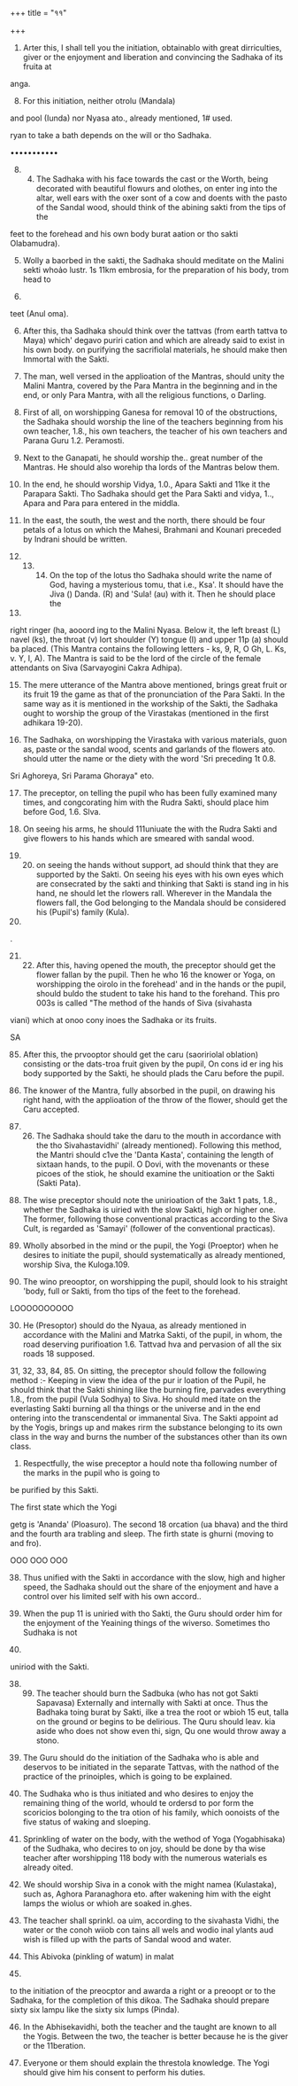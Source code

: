 +++
title = "११"

+++

1. Arter this, I shall tell you the initiation, obtainablo with great dirriculties, giver or the enjoyment and liberation and convincing the Sadhaka of its fruita at 

anga. 

8. For this initiation, neither otrolu (Mandala) 

and pool (Iunda) nor Nyasa ato., already mentioned, 1# used. 

ryan to take a bath depends on the will or tho Sadhaka. 

••••••••••• 

8. 4. The Sadhaka with his face towards the cast or the Worth, being decorated with beautiful flowurs and olothes, on enter ing into the altar, well ears with the oxer sont of a cow and doents with the pasto of the Sandal wood, should think of the abining sakti from the tips of the 

feet to the forehead and his own body burat aation or tho sakti Olabamudra). 

5. Wolly a baorbed in the sakti, the Sadhaka should meditate on the Malini sekti whoảo lustr. 1s 11km embrosia, for the preparation of his body, trom head to 

106. 

teet (Anul oma). 

6. After this, tha Sadhaka should think over the tattvas (from earth tattva to Maya) which' degavo puriri cation and which are already said to exist in his own body. on purifying the sacrifiolal materials, he should make then Immortal with the Sakti. 

7. The man, well versed in the applioation of the Mantras, should unity the Malini Mantra, covered by the Para Mantra in the beginning and in the end, or only Para Mantra, with all the religious functions, o Darling. 

8. First of all, on worshipping Ganesa for removal 10 of the obstructions, the Sadhaka should worship the line of the teachers beginning from his own teacher, 1.8., his own teachers, the teacher of his own teachers and Parana Guru 1.2. Peramosti. 

9. Next to the Ganapati, he should worship the.. great number of the Mantras. He should also worehip tha lords of the Mantras below them. 

10. In the end, he should worship Vidya, 1.0., Apara Sakti and 11ke it the Parapara Sakti. Tho Sadhaka should get the Para Sakti and vidya, 1.., Apara and Para para entered in the middla. 

11. In the east, the south, the west and the north, there should be four petals of a lotus on which the Mahesi, Brahmani and Kounari preceded by Indrani should be written. 

18. 13. 14. On the top of the lotus tho Sadhaka should write the name of God, having a mysterious tomu, that i.e., Ksa'. It should have the Jiva () Danda. (R) and 'Sula! (au) with it. Then he should place the 

107. 

right ringer (ha, aooord ing to the Malini Nyasa. Below it, the left breast (L) navel (ks), the throat (v) lort shoulder (Y) tongue (I) and upper 11p (a) should ba placed. (This Mantra contains the following letters - ks, 9, R, O Gh, L. Ks, v. Y, I, A). The Mantra is said to be the lord of the circle of the female attendants on Siva (Sarvayogini Cakra Adhipa). 

15. The mere utterance of the Mantra above mentioned, brings great fruit or its fruit 19 the game as that of the pronunciation of the Para Sakti. In the same way as it is mentioned in the workship of the Sakti, the Sadhaka ought to worship the group of the Virastakas (mentioned in the first adhikara 19-20). 

16. The Sadhaka, on worshipping the Virastaka with various materials, guon as, paste or the sandal wood, scents and garlands of the flowers ato. should utter the name or the diety with the word 'Sri preceding 1t 0.8. 

Sri Aghoreya, Sri Parama Ghoraya" eto. 

17. The preceptor, on telling the pupil who has been fully examined many times, and congcorating him with the Rudra Sakti, should place him before God, 1.6. Slva. 

18. On seeing his arms, he should 111uniuate the with the Rudra Sakti and give flowers to his hands which are smeared with sandal wood. 

19. 20. on seeing the hands without support, ad should think that they are supported by the Sakti. On seeing his eyes with his own eyes which are consecrated by the sakti and thinking that Sakti is stand ing in his hand, ne should let the rlowers rall. Wherever in the Mandala the flowers fall, the God belonging to the Mandala should be considered his (Pupil's) family (Kula). 

108. 

. 

21. 22. After this, having opened the mouth, the preceptor should get the flower fallan by the pupil. Then he who 16 the knower or Yoga, on worshipping the oirolo in the forehead' and in the hands or the pupil, should buldo the student to take his hand to the forehand. This pro 003s is called "The method of the hands of Siva (sivahasta 

viani) which at onoo cony inoes the Sadhaka or its fruits. 

SA 

85. After this, the prvooptor should get the caru (saoririolal oblation) consisting or the dats-troa fruit given by the pupil, On cons id er ing his body supported by the Sakti, he should plads the Caru before the pupil. 

24. The knower of the Mantra, fully absorbed in the pupil, on drawing his right hand, with the applioation of the throw of the flower, should get the Caru accepted. 

26. 26. The Sadhaka should take the daru to the mouth in accordance with the tho Sivahastavidhi' (already mentioned). Following this method, the Mantri should c1ve the 'Danta Kasta', containing the length of sixtaan hands, to the pupil. O Dovi, with the movenants or these picoes of the stiok, he should examine the unitioation or the Sakti (Sakti Pata). 

27. The wise preceptor should note the unirioation of the 3akt 1 pats, 1.8., whether the Sadhaka is uiried with the slow Sakti, high or higher one. The former, following those conventional practicas according to the Siva Cult, is regarded as 'Samayi' (follower of the conventional practicas). 

88. Wholly absorbed in the mind or the pupil, the Yogi (Proeptor) when he desires to initiate the pupil, should systematically as already mentioned, worship Siva, the Kuloga.109. 

29. The wino preooptor, on worshipping the pupil, should look to his straight 'body, full or Sakti, from tho tips of the feet to the forehead. 

LOOOOOOOOOO 

30. He (Presoptor) should do the Nyaua, as already mentioned in accordance with the Malini and Matrka Sakti, of the pupil, in whom, the road deserving purifioation 1.6. Tattvad hva and pervasion of all the six roads 18 supposed. 

31, 32, 33, 84, 85. On sitting, the preceptor should follow the following method :- Keeping in view the idea of the pur ir loation of the Pupil, he should think that the Sakti shining like the burning fire, parvades everything 1.8., from the pupil (Vula Sodhya) to Siva. Ho should med itate on the everlasting Sakti burning all tha things or the universe and in the end ontering into the transcendental or immanental Siva. The Sakti appoint ad by the Yogis, brings up and makes rirm the substance belonging to its own class in the way and burns the number of the substances other than its own class. 

1. Respectfully, the wise preceptor a hould note tha following number of the marks in the pupil who is going to 

be purified by this Sakti. 

The first state which the Yogi 

getg is 'Ananda' (Ploasuro). The second 18 orcation (ua bhava) and the third and the fourth ara trabling and sleep. The firth state is ghurni (moving to and fro). 

OOO OOO OOO 

38. Thus unified with the Sakti in accordance with the slow, high and higher speed, the Sadhaka should out the share of the enjoyment and have a control over his limited self with his own accord.. 

37. When the pup 11 is uniried with tho Sakti, the Guru should order him for the enjoyment of the Yeaining things of the wiverso. Sometimes tho Sudhaka is not 

110. 

uniriod with the Sakti. 

38. 99. The teacher should burn the Sadbuka (who has not got Sakti Sapavasa) Externally and internally with Sakti at once. Thus the Badhaka toing burat by Sakti, ilke a trea the root or wbioh 15 eut, talla on the ground or begins to be delirious. The Quru should leav. kia aside who does not show even thi, sign, Qu one would throw away a stono. 

40. The Guru should do the initiation of the Sadhaka who is able and deservos to be initiated in the separate Tattvas, with the nathod of the practice of the prinoiples, which is going to be explained. 

41. The Sudhaka who is thus initiated and who desires to enjoy the remaining thing of the world, whould te ordersd to por form the scoricios bolonging to the tra otion of his family, which oonoists of the five status of waking and sloeping. 

42. Sprinkling of water on the body, with the wethod of Yoga (Yogabhisaka) of the Sudhaka, who decires to on joy, should be done by tha wise teacher after worshipping 118 body with the numerous waterials es already oited. 

43. We should worship Siva in a conok with the might namea (Kulastaka), such as, Aghora Paranaghora eto. after wakening him with the eight lamps the wiolus or whioh are soaked in.ghes. 

44. The teacher shall sprinkl. oa uim, according to the sivahasta Vidhi, the water or the conoh wiiob con tains all wels and wodio inal ylants aud wish is filled up with the parts of Sandal wood and water. 

48. This Abivoka (pinkling of watum) in malat 

111. 

to the initiation of the preocptor and awarda a right or a preoopt or to the Sadhaka, for the completion of this dikoa. The Sadhaka should prepare sixty six lampu like the sixty six lumps (Pinda). 

46. In the Abhisekavidhi, both the teacher and the taught are known to all the Yogis. Between the two, the teacher is better because he is the giver or the 11beration. 

47. Everyone or them should explain the threstola knowledge. The Yogi should give him his consent to perform his duties. 
